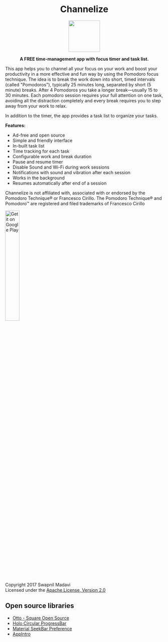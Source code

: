 # <h1 align="center">Channelize</h1>
<p align="center"><img src="https://github.com/swapyx/Channelize/blob/master/app/src/main/ic_launcher_channelize-web.png" width="100" height="100"/></p>
<p align="center"><b>A FREE time-management app with focus timer and task list.</b></p>

This app helps you to channel all your focus on your work and boost your productivity in a more effective and fun way by using the Pomodoro focus technique.
The idea is to break the work down into short, timed intervals (called "Pomodoros"), typically 25 minutes long, separated by short (5 minute) breaks. After 4 Pomodoros you take a longer break—usually 15 to 30 minutes.
Each pomodoro session requires your full attention on one task, avoiding all the distraction completely and every break requires you to step away from your work to relax.

In addition to the timer, the app provides a task list to organize your tasks.

<b>Features:</b>
- Ad-free and open source
- Simple and friendly interface
- In-built task list
- Time tracking for each task
- Configurable work and break duration
- Pause and resume timer
- Disable Sound and Wi-Fi during work sessions
- Notifications with sound and vibration after each session
- Works in the background
- Resumes automatically after end of a session

Channelize is not affiliated with, associated with or endorsed by the Pomodoro Technique® or Francesco Cirillo.
The Pomodoro Technique® and Pomodoro™ are registered and filed trademarks of Francesco Cirillo

<a href='https://play.google.com/store/apps/details?id=com.apps.swapyx.channelize&pcampaignid=MKT-Other-global-all-co-prtnr-py-PartBadge-Mar2515-1'>
<img alt='Get it on Google Play' src='https://play.google.com/intl/en_us/badges/images/generic/en_badge_web_generic.png' width="30%" height="30%"/></a>

Copyright 2017 Swapnil Madavi<br>
Licensed under the <a href="https://github.com/swapyx/Channelize/blob/master/LICENSE">Apache License, Version 2.0</a>

## Open source libraries
<ul>
<li><a href="https://github.com/square/otto">Otto - Square Open Source</a></li>
<li><a href="https://github.com/passsy/android-HoloCircularProgressBar">Holo Circular ProgressBar</a></li>
<li><a href="https://github.com/MrBIMC/MaterialSeekBarPreference">Material SeekBar Preference</a></li>
<li><a href="https://github.com/apl-devs/AppIntro">AppIntro</a></li>
</ul>
